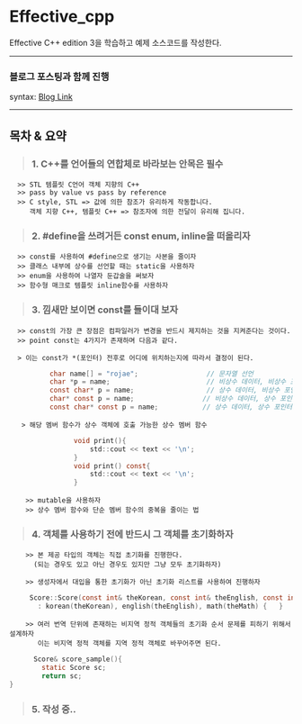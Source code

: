 # Effective_cpp
Effective C++ edition 3을 학습하고 예제 소스코드를 작성한다.


<hr/>

### 블로그 포스팅과 함께 진행
syntax: [Blog Link](https://redcoder.tistory.com/category/C_C%2B%2B%20%ED%94%84%EB%A1%9C%EA%B7%B8%EB%9E%98%EB%B0%8D/Effective%20C%2B%2B
 )

<hr/>

## 목차 & 요약
   >### 1. C++를 언어들의 연합체로 바라보는 안목은 필수
      >> STL 템플릿 C언어 객체 지향의 C++
      >> pass by value vs pass by reference
      >> C style, STL => 값에 의한 참조가 유리하게 작동합니다.
         객체 지향 C++, 템플릿 C++ => 참조자에 의한 전달이 유리해 집니다.

   >### 2. #define을 쓰려거든 const enum, inline을 떠올리자
      >> const를 사용하여 #define으로 생기는 사본을 줄이자
      >> 클래스 내부에 상수를 선언할 때는 static을 사용하자
      >> enum을 사용하여 나열자 둔갑술을 써보자
      >> 함수형 매크로 템플릿 inline함수를 사용하자
      
   >### 3. 낌새만 보이면 const를 들이대 보자
      >> const의 가장 큰 장점은 컴파일러가 변경을 반드시 제지하는 것을 지켜준다는 것이다.
      >> point const는 4가지가 존재하며 다음과 같다.

      > 이는 const가 *(포인터) 전후로 어디에 위치하는지에 따라서 결정이 된다.
```c
          char name[] = "rojae";                 // 문자열 선언
          char *p = name;                        // 비상수 데이터, 비상수 포인터
          const char* p = name;                  // 상수 데이터, 비상수 포인터
          char* const p = name;                 // 비상수 데이터, 상수 포인터
          const char* const p = name;           // 상수 데이터, 상수 포인터
```
       > 해당 멤버 함수가 상수 객체에 호출 가능한 상수 멤버 함수
```c
                void print(){
                    std::cout << text << '\n';
                }
                void print() const{
                    std::cout << text << '\n';
                }
```
        >> mutable을 사용하자
        >> 상수 멤버 함수와 단순 멤버 함수의 중복을 줄이는 법

   >### 4. 객체를 사용하기 전에 반드시 그 객체를 초기화하자
        >> 본 제공 타입의 객체는 직접 초기화를 진행한다. 
          (되는 경우도 있고 아닌 경우도 있지만 그냥 모두 초기화하자)

        >> 생성자에서 대입을 통한 초기화가 아닌 초기화 리스트를 사용하여 진행하자
        
```c
     Score::Score(const int& theKorean, const int& theEnglish, const int& theMath)
       : korean(theKorean), english(theEnglish), math(theMath) {   }
```

        >> 여러 번역 단위에 존재하는 비지역 정적 객체들의 초기화 순서 문제를 피하기 위해서 설계하자
           이는 비지역 정적 객체를 지역 정적 객체로 바꾸어주면 된다.
```c
      Score& score_sample(){
        static Score sc;
        return sc;
}
```
        
   >### 5. 작성 중..
